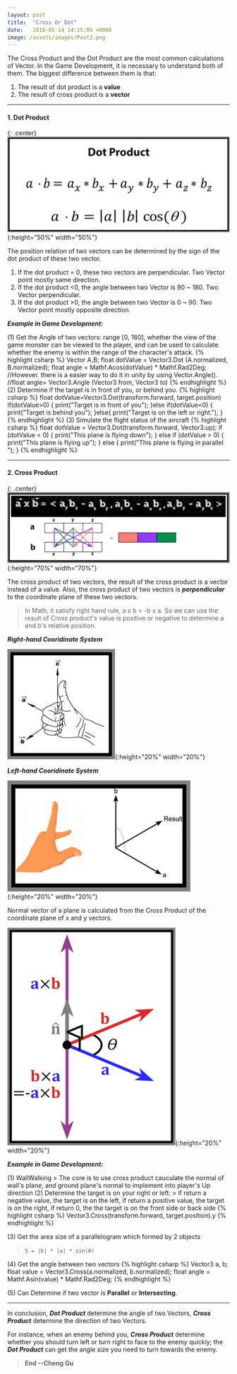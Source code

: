 ```yaml
---
layout: post
title:  "Cross Or Dot"
date:   2018-05-14 14:15:05 +0000
image: /assets/images/Post2.png
---
```


The Cross Product and the Dot Product are the most common calculations of Vector. In the Game Development, it is necessary to understand both of them. The biggest difference between them is that:



1. The result of dot product is a **value**
2. The result of cross product is a **vector**


---
#### 1. Dot Product

{: .center}
![dot](/assets/images/PostImages/Dot.jpg){:height="50%" width="50%"}

The position relation of two vectors can be determined by the sign of the dot product of these two vector.
1. If the dot product = 0, these two vectors are perpendicular. Two Vector point mostly same direction.
2. If the dot product <0, the angle between two Vector is 90 ~ 180. Two Vector perpendicular.
3. If the dot product >0, the angle between two Vector is 0 ~ 90. Two Vector point mostly opposite direction.

***Example in Game Development:***

(1) Get the Angle of two vectors: range [0, 180], whether the view of the game monster can be viewed to the player, and can be used to calculate whether the enemy is within the range of the character's attack.
{% highlight csharp %} 
Vector A,B;
float dotValue = Vector3.Dot (A.normalized, B.normalized);
float angle = Mathf.Acos(dotValue) * Mathf.Rad2Deg;  
//However. there is a easier way to do it in unity by using Vector.Angle().
//float angle= Vector3.Angle (Vector3 from, Vector3 to) 
{% endhighlight %} 
(2) Determine if the target is in front of you, or behind you.
{% highlight csharp %} 
float dotValue=Vector3.Dot(transform.forward, target.position)
if(dotValue>0)
{
    print("Target is in front of you");
}else if(dotValue<0)
{
    print("Target is behind you");
}else{
    print("Target is on the left or right.");
}
{% endhighlight %}
(3) Simulate the flight status of the aircraft
{% highlight csharp %} 
float dotValue = Vector3.Dot(transform.forward, Vector3.up);
if (dotValue < 0)
{
    print("This plane is flying down");
}
else if (dotValue > 0)
{
    print("This plane is flying up");
}
else
{
    print("This plane is flying in parallel ");
}
{% endhighlight %}



---
#### 2. Cross Product 

{: .center}
![dot](/assets/images/PostImages/Cross.jpg){:height="70%" width="70%"}

The cross product of two vectors, the result of the cross product is a vector instead of a value. Also, the cross product of two vectors is ***perpendicular*** to the coordinate plane of these two vectors.

> In Math, it satisfy right hand rule, a x b = -b x a. So we can use the result of Cross product's value is positive or negative to determine a and b's relative position.

***Right-hand Cooridinate System***

![dot](/assets/images/PostImages/right-hand.jpg){:height="20%" width="20%"}

***Left-hand Cooridinate System***

![dot](/assets/images/PostImages/left-hand.jpg){:height="20%" width="20%"}

Normal vector of a plane is calculated from the Cross Product of the coordinate plane of x and y vectors.

![dot](/assets/images/PostImages/Cross2.jpg){:height="20%" width="20%"}


***Example in Game Development:***

(1) WallWalking
    > The core is to use cross product cauculate the normal of wall's plane, and ground plane's normal to implement into player's Up direction
(2) Determine the target is on your right or left:
    > if return a negative value, the target is on the left,
    if return a positive value, the target is on the right,
    if return 0, the the target is on the front side or back side
{% highlight csharp %} 
Vector3.Cross(transform.forward, target.position).y
{% endhighlight %}

(3) Get the area size of a parallelogram which formed by 2 objects

>`S = |b| * |a| * sin(θ)`

(4) Get the angle between two vectors
{% highlight csharp %} 
Vector3 a, b;
float value = Vector3.Cross(a.normalized, b.normalized);
float angle = Mathf.Asin(value) * Mathf.Rad2Deg;
{% endhighlight %}

(5) Can Determine if two vector is **Parallel** or **Intersecting**.


---
In conclusion, ***Dot Product*** determine the angle of two Vectors, ***Cross Product*** determine the direction of two Vectors.

For instance, when an enemy behind you, ***Cross Product*** determine whether you should turn left or turn right to face to the enemy quickly; the ***Dot Product*** can get the angle size you need to turn towards the enemy.

>**End --Cheng Gu**

